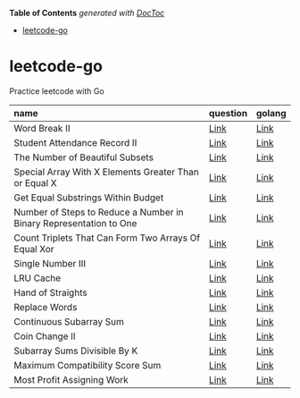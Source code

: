 <!-- START doctoc generated TOC please keep comment here to allow auto update -->
<!-- DON'T EDIT THIS SECTION, INSTEAD RE-RUN doctoc TO UPDATE -->
**Table of Contents**  *generated with [DocToc](https://github.com/thlorenz/doctoc)*

- [leetcode-go](#leetcode-go)

<!-- END doctoc generated TOC please keep comment here to allow auto update -->

# leetcode-go

Practice leetcode with Go

| name                                                  | question                                                                                    | golang                                                                    |
| :---------------------------------------------------- | :------------------------------------------------------------------------------------------ | :------------------------------------------------------------------------ |
| Word Break II                                         | [Link](https://leetcode.com/problems/word-break-ii/description/)                            | [Link](./src/word_break_II.go)                                         |
| Student Attendance Record II                          | [Link](https://leetcode.com/problems/student-attendance-record-ii/description/)             | [Link](./src/student_attendance_record_II.go)                          |
| The Number of Beautiful Subsets                       | [Link](https://leetcode.com/problems/the-number-of-beautiful-subsets)                       | [Link](./src/the_number_of_beautiful_subsets.go)                       |
| Special Array With X Elements Greater Than or Equal X | [Link](https://leetcode.com/problems/special-array-with-x-elements-greater-than-or-equal-x) | [Link](./src/special_array_with_x_elements_greater_than_or_equal_x.go) |
| Get Equal Substrings Within Budget | [Link](https://leetcode.com/problems/get-equal-substrings-within-budget) | [Link](./src/get_equal_substrings_within_budget.go) |
| Number of Steps to Reduce a Number in Binary Representation to One | [Link](https://leetcode.com/problems/number-of-steps-to-reduce-a-number-in-binary-representation-to-one) | [Link](./src/number_of_steps_to_reduce_a_number_in_binary_representation_to_one.go) |
| Count Triplets That Can Form Two Arrays Of Equal Xor | [Link](https://leetcode.com/problems/count-triplets-that-can-form-two-arrays-of-equal-xor) | [Link](./src/count_triplets_that_can_form_two_arrays_of_equal_xor.go) |
| Single Number III | [Link](https://leetcode.com/problems/single-number-iii) | [Link](./src/single_number_iii.go) |
| LRU Cache | [Link](https://leetcode.com/problems/lru-cache)| [Link](./src/lru_cache.go) |
| Hand of Straights | [Link](https://leetcode.com/problems/hand-of-straights) | [Link](./src/hand_of_straights.go) |
| Replace Words | [Link](https://leetcode.com/problems/replace-words) | [Link](./src/replace_words.go) |
| Continuous Subarray Sum | [Link](https://leetcode.com/problems/continuous-subarray-sum) | [Link](./src/continuous_subarray_sum.go) |
| Coin Change II | [Link](https://leetcode.com/problems/coin-change-ii) | [Link](./src/coin_change_ii.go) |
| Subarray Sums Divisible By K | [Link](https://leetcode.com/problems/subarray-sums-divisible-by-k) | [Link](./src/subarray_sums_divisible_by_k.go) |
| Maximum Compatibility Score Sum | [Link](https://leetcode.com/problems/maximum-compatibility-score-sum) | [Link](./src/maximum_compatibility_score_sum.go) |
| Most Profit Assigning Work | [Link](https://leetcode.com/problems/most-profit-assigning-work) | [Link](./src/most_profit_assigning_work.go) |
